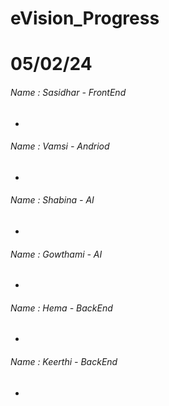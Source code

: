 # eVision_Progress

# 05/02/24
###### Name : Sasidhar - FrontEnd
+

###### Name : Vamsi - Andriod
+

###### Name : Shabina - AI
+

###### Name : Gowthami - AI
+

###### Name : Hema - BackEnd
+

###### Name : Keerthi - BackEnd
+
